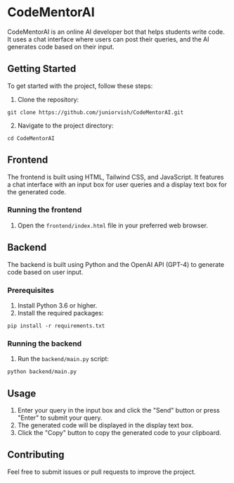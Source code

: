 # CodeMentorAI

CodeMentorAI is an online AI developer bot that helps students write code. It uses a chat interface where users can post their queries, and the AI generates code based on their input.

## Getting Started

To get started with the project, follow these steps:

1. Clone the repository:

```
git clone https://github.com/juniorvish/CodeMentorAI.git
```

2. Navigate to the project directory:

```
cd CodeMentorAI
```

## Frontend

The frontend is built using HTML, Tailwind CSS, and JavaScript. It features a chat interface with an input box for user queries and a display text box for the generated code.

### Running the frontend

1. Open the `frontend/index.html` file in your preferred web browser.

## Backend

The backend is built using Python and the OpenAI API (GPT-4) to generate code based on user input.

### Prerequisites

1. Install Python 3.6 or higher.
2. Install the required packages:

```
pip install -r requirements.txt
```

### Running the backend

1. Run the `backend/main.py` script:

```
python backend/main.py
```

## Usage

1. Enter your query in the input box and click the "Send" button or press "Enter" to submit your query.
2. The generated code will be displayed in the display text box.
3. Click the "Copy" button to copy the generated code to your clipboard.

## Contributing

Feel free to submit issues or pull requests to improve the project.